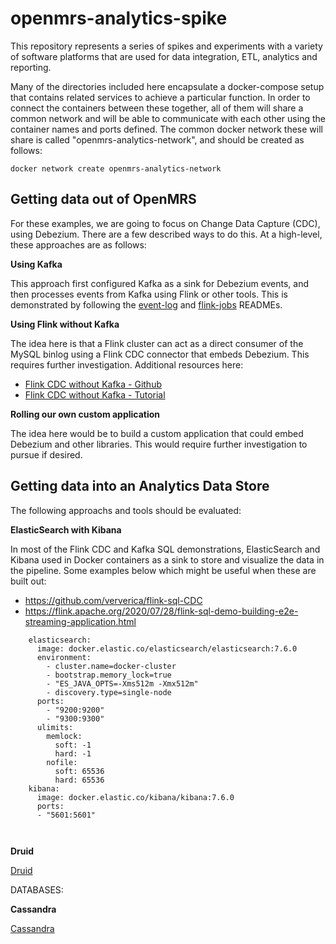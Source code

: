 # openmrs-analytics-spike

This repository represents a series of spikes and experiments with a variety of software platforms that are used for data integration, ETL, analytics and reporting.

Many of the directories included here encapsulate a docker-compose setup that contains related services to achieve a particular function.  In order to connect the containers between these together, all of them will share a common network and will be able to communicate with each other using the container names and ports defined. The common docker network these will share is called "openmrs-analytics-network", and should be created as follows:

```shell
docker network create openmrs-analytics-network
```

## Getting data out of OpenMRS

For these examples, we are going to focus on Change Data Capture (CDC), using Debezium.  There are a few described ways to do this.  At a high-level, these approaches are as follows:

**Using Kafka**

This approach first configured Kafka as a sink for Debezium events, and then processes events from Kafka using Flink or other tools.  This is demonstrated by following the [event-log](event-log) and [flink-jobs](flink-jobs) READMEs.

**Using Flink without Kafka**

The idea here is that a Flink cluster can act as a direct consumer of the MySQL binlog using a Flink CDC connector that embeds Debezium.   This requires further investigation.  Additional resources here:

* [Flink CDC without Kafka - Github](https://github.com/ververica/flink-cdc-connectors)
* [Flink CDC without Kafka - Tutorial](https://ververica.github.io/flink-cdc-connectors/master/content/quickstart/mysql-postgres-tutorial.html#)

**Rolling our own custom application**

The idea here would be to build a custom application that could embed Debezium and other libraries.  This would require further investigation to pursue if desired.

## Getting data into an Analytics Data Store

The following approachs and tools should be evaluated:

**ElasticSearch with Kibana**

In most of the Flink CDC and Kafka SQL demonstrations, ElasticSearch and Kibana used in Docker containers as a sink to store and visualize the data in the pipeline.  Some examples below which might be useful when these are built out:

* https://github.com/ververica/flink-sql-CDC
* https://flink.apache.org/2020/07/28/flink-sql-demo-building-e2e-streaming-application.html

```
    elasticsearch:
      image: docker.elastic.co/elasticsearch/elasticsearch:7.6.0
      environment:
        - cluster.name=docker-cluster
        - bootstrap.memory_lock=true
        - "ES_JAVA_OPTS=-Xms512m -Xmx512m"
        - discovery.type=single-node
      ports:
        - "9200:9200"
        - "9300:9300"
      ulimits:
        memlock:
          soft: -1
          hard: -1
        nofile:
          soft: 65536
          hard: 65536
    kibana:
      image: docker.elastic.co/kibana/kibana:7.6.0
      ports:
      - "5601:5601"
      
      
```

**Druid**

[Druid](https://druid.apache.org/technology)

DATABASES:

**Cassandra**

[Cassandra](https://cassandra.apache.org/_/index.html)
